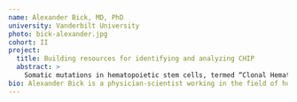 ```yaml
---
name: Alexander Bick, MD, PhD
university: Vanderbilt University
photo: bick-alexander.jpg
cohort: II
project:
  title: Building resources for identifying and analyzing CHIP
  abstract: >
    Somatic mutations in hematopoietic stem cells, termed “Clonal Hematopoiesis of Indeterminate Potential (CHIP)”, are present in >10% of adults over 70 and are associated with adverse health consequences across hematologic, cardiovascular and pulmonary domains. However, no standard tool exists to identify samples with CHIP. I propose to build new cloud-based community resources for identifying and analyzing CHIP which can be leveraged by the BDC community. Second, I will develop a novel method estimating clonal expansion rate from a single sequenced sample. I will leverage this method to discover genetic and environmental risk factors of CHIP clonal expansion and its effects on cardiovascular disease.
bio: Alexander Bick is a physician-scientist working in the field of human genomics. He is an Assistant Professor at Vanderbilt University in the Division of Genetic Medicine. His scientific observations have advanced our understanding of the genetic basis for cardiovascular disease, characterized molecular disease mechanisms, and identified both the promise and limitations of translating genomic findings into routine medical practice. Dr. Bick's current scientific focus is on clonal hematopoiesis, a unifying feature of aging diseases as diverse as cardiovascular disease and cancer. He seeks to understand how the interplay between inherited germline genetic factors and acquired somatic mutations contributes to disease.
---
```


